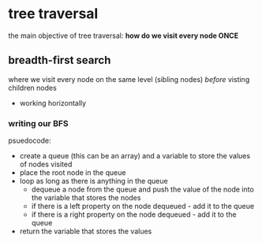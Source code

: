 # tree traversal

the main objective of tree traversal: **how do we visit every node ONCE**

## breadth-first search
where we visit every node on the same level (sibling nodes) *before* visting children nodes
- working horizontally

### writing our BFS
psuedocode:
- create a queue (this can be an array) and a variable to store the values of nodes visited
- place the root node in the queue
- loop as long as there is anything in the queue
  - dequeue a node from the queue and push the value of the node into the variable that stores the nodes
  - if there is a left property on the node dequeued - add it to the queue
  - if there is a right property on the node dequeued - add it to the queue
- return the variable that stores the values


